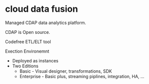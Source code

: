# cloud data fusion

Managed CDAP data analytics platform.

CDAP is Open source.

Codefree ETL/ELT tool


Exection Environemnt

* Deployed as instances
* Two Editions
  * Basic - Visual designer, transformations, SDK
  * Enterprise - Basic plus, streaming piplines, integration, HA, ...


